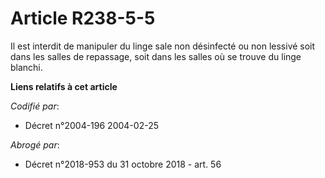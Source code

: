 # Article R238-5-5

Il est interdit de manipuler du linge sale non désinfecté ou non lessivé soit dans les salles de repassage, soit dans les
salles où se trouve du linge blanchi.

**Liens relatifs à cet article**

_Codifié par_:

  - Décret n°2004-196 2004-02-25

_Abrogé par_:

  - Décret n°2018-953 du 31 octobre 2018 - art. 56
